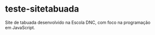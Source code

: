 # teste-sitetabuada
Site de tabuada desenvolvido na Escola DNC, com foco na programação em JavaScript.
